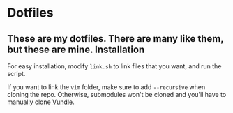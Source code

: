 Dotfiles
===========

These are my dotfiles. There are many like them, but these are mine.
Installation
--------------
For easy installation, modify `link.sh` to link files that you want, and run the script.

If you want to link the `vim` folder, make sure to add `--recursive` when cloning the repo.
Otherwise, submodules won't be cloned and you'll have to manually clone [Vundle](https://github.com/VundleVim/Vundle.vim).

